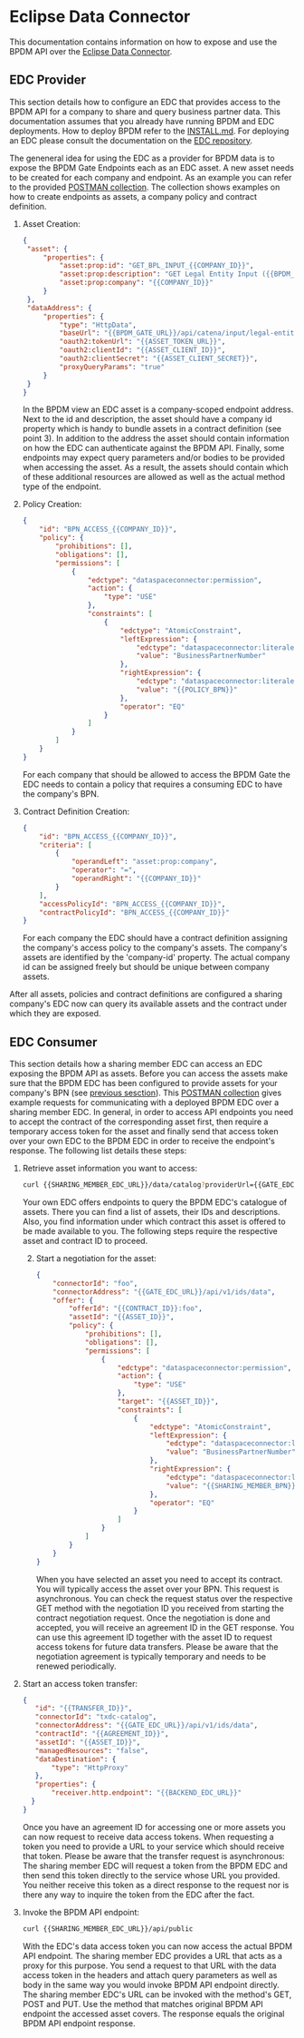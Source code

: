 # Eclipse Data Connector

This documentation contains information on how to expose and use the BPDM API over
the [Eclipse Data Connector](https://github.com/eclipse-tractusx/tractusx-edc).

## EDC Provider

This section details how to configure an EDC that provides access to the BPDM API for a company to share and query business partner data. This documentation
assumes that you already have running BPDM and EDC deployments. How to deploy BPDM refer to the [INSTALL.md](../../INSTALL.md). For deploying an EDC please
consult the documentation on the [EDC repository](https://github.com/eclipse-tractusx/tractusx-edc).

The geneneral idea for using the EDC as a provider for BPDM data is to expose the BPDM Gate Endpoints each as an EDC asset. A new asset needs to be created for
each company and endpoint. As an example you can refer to the provided [POSTMAN collection](EDC_BPDM_Setup.postman_collection.json). The collection shows
examples on how to create endpoints as assets, a company policy and contract definition.

1. Asset Creation:

   ```json
   {
    "asset": {
        "properties": {
            "asset:prop:id": "GET_BPL_INPUT_{{COMPANY_ID}}",
            "asset:prop:description": "GET Legal Entity Input ({{BPDM_GATE_URL}}/ui/swagger-ui/index.html#/legal-entity-controller/getLegalEntities)",
            "asset:prop:company": "{{COMPANY_ID}}"
        }
    },
    "dataAddress": {
        "properties": {
            "type": "HttpData",
            "baseUrl": "{{BPDM_GATE_URL}}/api/catena/input/legal-entities",
            "oauth2:tokenUrl": "{{ASSET_TOKEN_URL}}",
            "oauth2:clientId": "{{ASSET_CLIENT_ID}}",
            "oauth2:clientSecret": "{{ASSET_CLIENT_SECRET}}",
            "proxyQueryParams": "true"
        }
    }
   }
   ```
   In the BPDM view an EDC asset is a company-scoped endpoint address. Next to the id and description, the asset should have a company id property which is
   handy to bundle assets in a contract definition (see point 3). In addition to the address the asset should contain information on how the EDC can
   authenticate against the BPDM API. Finally, some endpoints may expect query parameters and/or bodies to be provided when accessing the asset. As a result,
   the assets should contain which of these additional resources are allowed as well as the actual method type of the endpoint.

2. Policy Creation:

   ```json
   {
       "id": "BPN_ACCESS_{{COMPANY_ID}}",
       "policy": {
           "prohibitions": [],
           "obligations": [],
           "permissions": [
               {
                   "edctype": "dataspaceconnector:permission",
                   "action": {
                       "type": "USE"
                   },
                   "constraints": [
                       {
                           "edctype": "AtomicConstraint",
                           "leftExpression": {
                               "edctype": "dataspaceconnector:literalexpression",
                               "value": "BusinessPartnerNumber"
                           },
                           "rightExpression": {
                               "edctype": "dataspaceconnector:literalexpression",
                               "value": "{{POLICY_BPN}}"
                           },
                           "operator": "EQ"
                       }
                   ]
               }
           ]
       }
   }
   ``` 
   For each company that should be allowed to access the BPDM Gate the EDC needs to contain a policy that requires a consuming EDC to have the company's BPN.

3. Contract Definition Creation:

   ```json
   {
       "id": "BPN_ACCESS_{{COMPANY_ID}}",
       "criteria": [
           {
               "operandLeft": "asset:prop:company",
               "operator": "=",
               "operandRight": "{{COMPANY_ID}}"
           }
       ],
       "accessPolicyId": "BPN_ACCESS_{{COMPANY_ID}}",
       "contractPolicyId": "BPN_ACCESS_{{COMPANY_ID}}"
   }
   ```  
   For each company the EDC should have a contract definition assigning the company's access policy to the company's assets. The company's assets are identified
   by the 'company-id' property. The actual company id can be assigned freely but should be unique between company assets.

After all assets, policies and contract definitions are configured a sharing company's EDC now can query its available assets and the contract under which they
are exposed.

## EDC Consumer

This section details how a sharing member EDC can access an EDC exposing the BPDM API as assets. Before you can access the assets make sure that the BPDM EDC
has been configured to provide assets for your company's BPN (see [previous sesction](#edc-provider)).
This [POSTMAN collection](EDC_BPDM_Usage.postman_collection.json) gives example requests for communicating with a deployed BPDM EDC over a sharing member EDC.
In general, in order to access API endpoints you need to accept the contract of the corresponding asset first, then require a temporary access token for the
asset and finally send that access token over your own EDC to the BPDM EDC in order to receive the endpoint's response. The following list details these steps:

1. Retrieve asset information you want to access:

   ```bash
   curl {{SHARING_MEMBER_EDC_URL}}/data/catalog?providerUrl={{GATE_EDC_URL}}/api/v1/ids/data&size=50
   ```
   Your own EDC offers endpoints to query the BPDM EDC's catalogue of assets. There you can find a list of assets, their IDs and descriptions. Also, you find
   information under which contract this asset is offered to be made available to you. The following steps require the respective asset and contract ID to
   proceed.

   2. Start a negotiation for the asset:

      ```json
      {
          "connectorId": "foo",
          "connectorAddress": "{{GATE_EDC_URL}}/api/v1/ids/data",
          "offer": {
              "offerId": "{{CONTRACT_ID}}:foo",
              "assetId": "{{ASSET_ID}}",
              "policy": {
                  "prohibitions": [],
                  "obligations": [],
                  "permissions": [
                      {
                          "edctype": "dataspaceconnector:permission",
                          "action": {
                              "type": "USE"
                          },
                          "target": "{{ASSET_ID}}",
                          "constraints": [
                              {
                                  "edctype": "AtomicConstraint",
                                  "leftExpression": {
                                      "edctype": "dataspaceconnector:literalexpression",
                                      "value": "BusinessPartnerNumber"
                                  },
                                  "rightExpression": {
                                      "edctype": "dataspaceconnector:literalexpression",
                                      "value": "{{SHARING_MEMBER_BPN}}"
                                  },
                                  "operator": "EQ"
                              }
                          ]
                      }
                  ]
              }
          }
      }
      ``` 
      When you have selected an asset you need to accept its contract. You will typically access the asset over your BPN. This request is asynchronous. You can
      check the request status over the respective GET method with the negotiation ID you received from starting the contract negotiation request. Once the
      negotiation is done and accepted, you will receive an agreement ID in the GET response. You can use this agreement ID together with the asset ID to
      request access tokens for future data transfers. Please be aware that the negotiation agreement is typically temporary and needs to be renewed
      periodically.

3. Start an access token transfer:

    ```json
    {
       "id": "{{TRANSFER_ID}}",
       "connectorId": "txdc-catalog",
       "connectorAddress": "{{GATE_EDC_URL}}/api/v1/ids/data",
       "contractId": "{{AGREEMENT_ID}}",
       "assetId": "{{ASSET_ID}}",
       "managedResources": "false",
       "dataDestination": {
           "type": "HttpProxy"
       },
       "properties": {
           "receiver.http.endpoint": "{{BACKEND_EDC_URL}}"
      }
   }
   ```  
   Once you have an agreement ID for accessing one or more assets you can now request to receive data access tokens. When requesting a token you need to provide
   a URL to your service which should receive that token. Please be aware that the transfer request is asynchronous: The sharing member EDC will request a token
   from the BPDM EDC and then send this token directly to the service whose URL you provided. You neither receive this token as a direct response to the request
   nor is there any way to inquire the token from the EDC after the fact.

4. Invoke the BPDM API endpoint:

   ```bash
   curl {{SHARING_MEMBER_EDC_URL}}/api/public
   ```
   With the EDC's data access token you can now access the actual BPDM API endpoint. The sharing member EDC provides a URL that acts as a proxy for this
   purpose. You send a request to that URL with the data access token in the headers and attach query parameters as well as body in the same way you would
   invoke BPDM API endpoint directly. The sharing member EDC's URL can be invoked with the method's GET, POST and PUT. Use the method that matches original BPDM
   API endpoint the accessed asset covers. The response equals the original BPDM API endpoint response.

